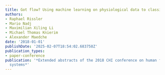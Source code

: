 ```yaml
---
title: Got flow? Using machine learning on physiological data to classify flow
authors:
- Raphael Rissler
- Mario Nadj
- Maximilian Xiling Li
- Michael Thomas Knierim
- Alexander Maedche
date: '2018-01-01'
publishDate: '2025-02-07T18:54:02.683758Z'
publication_types:
- paper-conference
publication: '*Extended abstracts of the 2018 CHI conference on human factors in computing
  systems*'
---
```

